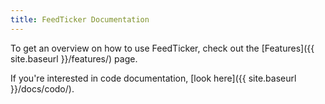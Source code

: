 ```yaml
---
title: FeedTicker Documentation
---
```


To get an overview on how to use FeedTicker, check out the
[Features]({{ site.baseurl }}/features/) page.

If you're interested in code documentation, [look here]({{ site.baseurl }}/docs/codo/).
